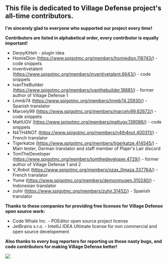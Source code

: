 ## This file is dedicated to **Village Defense** project's all-time contributors.

**I'm sincerely glad to everyone who supported our project every time!**

**Contributors are listed in alphabetical order, every contributor is equally important!**
* DerpyKitteh - plugin idea
* HomieDion (https://www.spigotmc.org/members/homiedion.118743/) - code snippets
* inventivetalent (https://www.spigotmc.org/members/inventivetalent.6643/) - code snippets
* IvanTheBuilder (https://www.spigotmc.org/members/ivanthebuilder.18881/) - former author of Village Defense 1
* Lmmb74 (https://www.spigotmc.org/members/lmmb74.25930/) - Spanish translator
* Marcely99 (https://www.spigotmc.org/members/marcely99.62672/) - code snippets
* MattUGV (https://www.spigotmc.org/members/mattugv.139086/) - code snippets
* N4TH4NOT (https://www.spigotmc.org/members/n4th4not.400311/) - French translator
* Tigerkatze (https://www.spigotmc.org/members/tigerkatze.414545/) - Main tester, German translator and staff member of Plajer's Lair discord
* TomTheDeveloper (https://www.spigotmc.org/members/tomthedeveloper.4729/) - former author of Village Defense 1 and 2
* V_Robot (https://www.spigotmc.org/members/ozax_0maza.337764/) - French translator
* Yume (https://www.spigotmc.org/members/demonmugen.310240/) - Indonesian translator
* zuhir (https://www.spigotmc.org/members/zuhir.31452/) - Spanish translator

**Thanks to these companies for providing free licenses for Village Defense open source work:**
* Code Whale Inc. - POEditor open source project license
* JetBrains s.r.o. - IntelliJ IDEA Ultimate license for non commercial and open source developement

**Also thanks to every bug reporters for reporting us those nasty bugs, and code contributors for making Village Defense better!**

![](https://i.imgur.com/LFakRC8.png)

